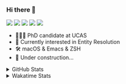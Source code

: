 ### Hi there 👋

[![](https://img.shields.io/badge/-Email-325180?logo=maildotru&logoColor=white&style=flat-square)](mailto:hi@wang.tianshu.me)
[![](https://img.shields.io/badge/-GitHub-black?logo=GitHub&style=flat-square)](https://github.com/tshu-w)
[![](https://img.shields.io/badge/-Telegram-26a5e4?labelColor=fafafa&logo=telegram&style=flat-square)](https://t.me/tshu_w) 
[![](https://img.shields.io/badge/-Twitter-1da1f2?logo=Twitter&logoColor=white&style=flat-square)](https://twitter.com/tshu_w)
[![](https://komarev.com/ghpvc/?username=tshu-w&color=blueviolet&style=flat-square)]()



- 🧑🏻‍🎓 PhD candidate at UCAS
- 🔭 Currently interested in Entity Resolution
- 🛠 macOS & Emacs & ZSH
- 🚧 Under construction...

<details>

<summary>GitHub Stats</summary>

![Tianshu's GitHub stats](https://github-readme-stats.vercel.app/api?username=tshu-w&show_icons=true&theme=buefy&count_private=true)
  
</details>


<details>
  <summary>Wakatime Stats</summary>

  Currently, files accessed by tramp cannot be tracked by wakatime, see https://github.com/wakatime/wakatime-mode/issues/27
  <br>
  
<!--START_SECTION:waka-->
![Code Time](http://img.shields.io/badge/Code%20Time-0%20secs-blue)

**I'm an Early 🐤** 

```text
🌞 Morning    47 commits     ███░░░░░░░░░░░░░░░░░░░░░░   12.02% 
🌆 Daytime    222 commits    ██████████████░░░░░░░░░░░   56.78% 
🌃 Evening    118 commits    ███████░░░░░░░░░░░░░░░░░░   30.18% 
🌙 Night      4 commits      ░░░░░░░░░░░░░░░░░░░░░░░░░   1.02%

```
📅 **I'm Most Productive on Tuesday** 

```text
Monday       65 commits     ████░░░░░░░░░░░░░░░░░░░░░   16.62% 
Tuesday      107 commits    ██████░░░░░░░░░░░░░░░░░░░   27.37% 
Wednesday    53 commits     ███░░░░░░░░░░░░░░░░░░░░░░   13.55% 
Thursday     36 commits     ██░░░░░░░░░░░░░░░░░░░░░░░   9.21% 
Friday       34 commits     ██░░░░░░░░░░░░░░░░░░░░░░░   8.7% 
Saturday     54 commits     ███░░░░░░░░░░░░░░░░░░░░░░   13.81% 
Sunday       42 commits     ██░░░░░░░░░░░░░░░░░░░░░░░   10.74%

```


📊 **This Week I Spent My Time On** 

```text
💬 Programming Languages: 
sh                       9 hrs 39 mins       ███████████░░░░░░░░░░░░░░   46.68% 
Bash                     5 hrs 21 mins       ██████░░░░░░░░░░░░░░░░░░░   25.89% 
Org                      3 hrs 29 mins       ████░░░░░░░░░░░░░░░░░░░░░   16.84% 
Other                    1 hr                █░░░░░░░░░░░░░░░░░░░░░░░░   4.89% 
Emacs Lisp               41 mins             ░░░░░░░░░░░░░░░░░░░░░░░░░   3.36%

🔥 Editors: 
Emacs                    11 hrs 2 mins       █████████████░░░░░░░░░░░░   53.32% 
Zsh                      9 hrs 39 mins       ███████████░░░░░░░░░░░░░░   46.68%

🐱‍💻 Projects: 
Terminal                 7 hrs 59 mins       █████████░░░░░░░░░░░░░░░░   38.63% 
dotfiles                 7 hrs 39 mins       █████████░░░░░░░░░░░░░░░░   36.97% 
Unknown Project          3 hrs 22 mins       ████░░░░░░░░░░░░░░░░░░░░░   16.3% 
emacs                    42 mins             ░░░░░░░░░░░░░░░░░░░░░░░░░   3.45% 
xmdc                     19 mins             ░░░░░░░░░░░░░░░░░░░░░░░░░   1.53%

💻 Operating System: 
Mac                      19 hrs 50 mins      ████████████████████████░   95.85% 
Linux                    51 mins             █░░░░░░░░░░░░░░░░░░░░░░░░   4.15%

```

**I Mostly Code in Python** 

```text
Python                   10 repos            ████████████░░░░░░░░░░░░░   47.62% 
HTML                     2 repos             ██░░░░░░░░░░░░░░░░░░░░░░░   9.52% 
Emacs Lisp               2 repos             ██░░░░░░░░░░░░░░░░░░░░░░░   9.52% 
JavaScript               2 repos             ██░░░░░░░░░░░░░░░░░░░░░░░   9.52% 
TeX                      2 repos             ██░░░░░░░░░░░░░░░░░░░░░░░   9.52%

```



 Last Updated on 20/07/2022 08:07:11 UTC
<!--END_SECTION:waka-->
</details>
